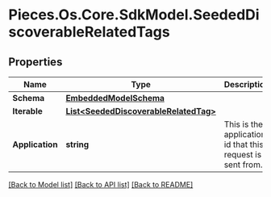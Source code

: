 # Pieces.Os.Core.SdkModel.SeededDiscoverableRelatedTags

## Properties

Name | Type | Description | Notes
------------ | ------------- | ------------- | -------------
**Schema** | [**EmbeddedModelSchema**](EmbeddedModelSchema.md) |  | [optional] 
**Iterable** | [**List&lt;SeededDiscoverableRelatedTag&gt;**](SeededDiscoverableRelatedTag.md) |  | 
**Application** | **string** | This is the application id that this request is sent from. | 

[[Back to Model list]](../README.md#documentation-for-models) [[Back to API list]](../README.md#documentation-for-api-endpoints) [[Back to README]](../README.md)

